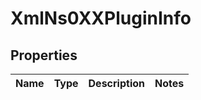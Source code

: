 
# XmlNs0XXPluginInfo

## Properties
Name | Type | Description | Notes
------------ | ------------- | ------------- | -------------



